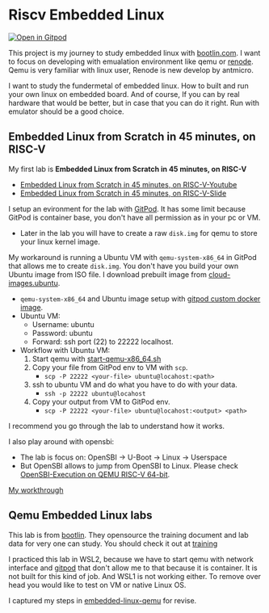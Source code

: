 # Riscv Embedded Linux

[![Open in Gitpod](https://gitpod.io/button/open-in-gitpod.svg)](https://gitpod.io/#https://github.com/tamnguyenchi93/riscv-embedded-linux)

This project is my journey to study embedded linux with [bootlin.com](https://bootlin.com/). I want to focus on developing with emualation environment like qemu or [renode](https://renode.io/). Qemu is very familiar with linux user, Renode is new develop by antmicro.

I want to study the fundermetal of embedded linux. How to built and run your own linux on embedded board. And of course, If you can by real hardware that would be better, but in case that you can do it right. Run with emulator should be a good choice.

## Embedded Linux from Scratch in 45 minutes, on RISC-V
My first lab is **Embedded Linux from Scratch in 45 minutes, on RISC-V** 
  - [Embedded Linux from Scratch in 45 minutes, on RISC-V-Youtube](https://www.youtube.com/watch?v=cIkTh3Xp3dA&ab_channel=Bootlin)
  - [Embedded Linux from Scratch in 45 minutes, on RISC-V-Slide](https://bootlin.com/pub/conferences/2021/fosdem/opdenacker-embedded-linux-45minutes-riscv/opdenacker-embedded-linux-45minutes-riscv.pdf)

I setup an evironment for the lab with [GitPod](https://www.gitpod.io/). It has some limit because GitPod is container base, you don't have all permission as in your pc or VM.
  - Later in the lab you will have to create a raw `disk.img` for qemu to store your linux kernel image.

My workaround is running a Ubuntu VM with `qemu-system-x86_64` in GitPod that allows me to create `disk.img`. You don't have you build your own Ubuntu image from ISO file. I download prebuilt image from [cloud-images.ubuntu](cloud-images.ubuntu.com). 
  - `qemu-system-x86_64` and Ubuntu image setup with [gitpod custom docker image](https://www.gitpod.io/docs/config-docker).
  - Ubuntu VM:
    - Username: ubuntu
    - Password: ubuntu
    - Forward: ssh port (22) to 22222 localhost.
  - Workflow with Ubuntu VM:
    1. Start qemu with [start-qemu-x86_64.sh](start-qemu-x86_64.sh)
    2. Copy your file from GitPod env to VM with `scp`.
       - `scp -P 22222 <your-file> ubuntu@locahost:<path>`
    3. ssh to ubuntu VM and do what you have to do with your data.
       - `ssh -p 22222 ubuntu@locahost`
    4. Copy your output from VM to GitPod env.
       - `scp -P 22222 <your-file> ubuntu@locahost:<output> <path>`

I recommend you go through the lab to understand how it works. 

I also play around with opensbi:
 - The lab is focus on: OpenSBI -> U-Boot -> Linux -> Userspace
 - But OpenSBI allows to jump from OpenSBI to Linux. Please check [OpenSBI-Execution on QEMU RISC-V 64-bit](https://github.com/riscv/opensbi/blob/master/docs/platform/qemu_virt.md#execution-on-qemu-risc-v-64-bit).

[My workthrough](walkthrough.md)

## Qemu Embedded Linux labs

This lab is from [bootlin](bootlin.com). They opensource the training document and lab data for very one can study. You should check it out at [training](https://bootlin.com/doc/training/embedded-linux-qemu/)

I practiced this lab in WSL2, because we have to start qemu with network interface and [gitpod](gitpod.io) that don't allow me to that because it is container. It is not built for this kind of job. And WSL1 is not working either. To remove over head you would like to test on VM or native Linux OS. 

I captured my steps in [embedded-linux-qemu](embedded-linux-qemu.md) for revise.
